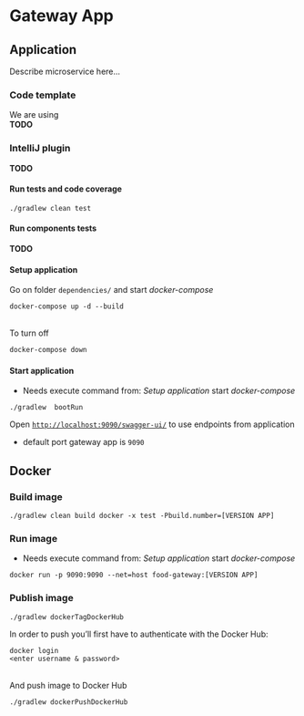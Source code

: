 # Gateway App

## Application

Describe microservice here...

### Code template

We are using  
**TODO**

### IntelliJ plugin
**TODO**

#### Run tests and code coverage
```
./gradlew clean test
```

#### Run components tests
**TODO**

#### Setup application
Go on folder `dependencies/` and start _docker-compose_
```
docker-compose up -d --build
```
\
To turn off
```bash
docker-compose down
```

#### Start application
* Needs execute command from: _Setup application_ start _docker-compose_
```
./gradlew  bootRun
```
Open [`http://localhost:9090/swagger-ui/`](http://localhost:9090/swagger-ui/) to use endpoints from application

* default port gateway app is `9090`

## Docker

### Build image
```
./gradlew clean build docker -x test -Pbuild.number=[VERSION APP]
```

### Run image
* Needs execute command from: _Setup application_ start _docker-compose_
```
docker run -p 9090:9090 --net=host food-gateway:[VERSION APP]
```

### Publish image
```
./gradlew dockerTagDockerHub
```
In order to push you’ll first have to authenticate with the Docker Hub:
```
docker login
<enter username & password>
``` 
\
And push image to Docker Hub
```
./gradlew dockerPushDockerHub
```
